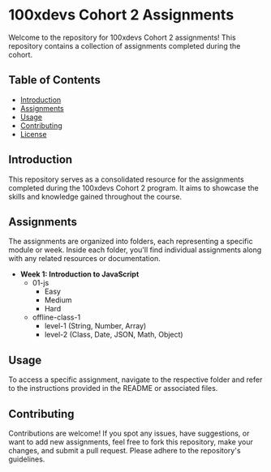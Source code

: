 # 100xdevs Cohort 2 Assignments

Welcome to the repository for 100xdevs Cohort 2 assignments! This repository contains a collection of assignments completed during the cohort.

## Table of Contents

- [Introduction](#introduction)
- [Assignments](#assignments)
- [Usage](#usage)
- [Contributing](#contributing)
- [License](#license)

## Introduction

This repository serves as a consolidated resource for the assignments completed during the 100xdevs Cohort 2 program. It aims to showcase the skills and knowledge gained throughout the course.

## Assignments

The assignments are organized into folders, each representing a specific module or week. Inside each folder, you'll find individual assignments along with any related resources or documentation.

- **Week 1: Introduction to JavaScript**
  - 01-js
    - Easy
    - Medium
    - Hard
  - offline-class-1
    - level-1 (String, Number, Array)
    - level-2 (Class, Date, JSON, Math, Object)

## Usage

To access a specific assignment, navigate to the respective folder and refer to the instructions provided in the README or associated files.

## Contributing

Contributions are welcome! If you spot any issues, have suggestions, or want to add new assignments, feel free to fork this repository, make your changes, and submit a pull request. Please adhere to the repository's guidelines.

